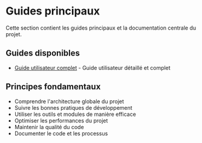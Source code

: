 # Guides principaux

Cette section contient les guides principaux et la documentation centrale du projet.

## Guides disponibles

- [Guide utilisateur complet](user_guidelines.md) - Guide utilisateur détaillé et complet

## Principes fondamentaux

- Comprendre l'architecture globale du projet
- Suivre les bonnes pratiques de développement
- Utiliser les outils et modules de manière efficace
- Optimiser les performances du projet
- Maintenir la qualité du code
- Documenter le code et les processus
